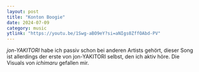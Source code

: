 ```yaml
---
layout: post
title: "Konton Boogie"
date: 2024-07-09
category: music
ytlink: "https://youtu.be/1Swg-aBO9eY?si=aNIgs0ZffOAbd-PV"
---
```


_jon-YAKITORI_ habe ich passiv schon bei anderen Artists gehört, dieser Song ist allerdings der erste von jon-YAKITORI
selbst, den ich aktiv höre. Die Visuals von _ichimaru_ gefallen mir.